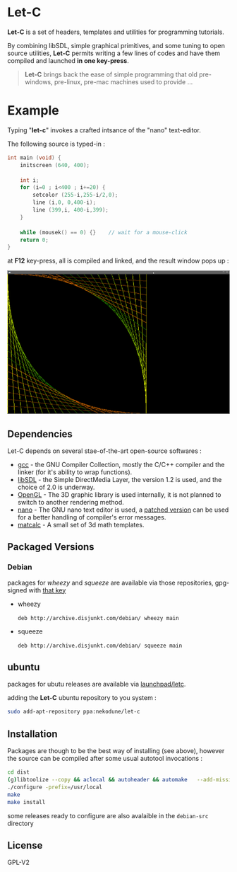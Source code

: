 
# Let-C #

**Let-C** is a set of headers, templates and utilities for programming tutorials.

By combining libSDL, simple graphical primitives, and some tuning to open source
utilities, **Let-C** permits writing a few lines of codes and have them compiled and
launched **in one key-press**.

> **Let-C** brings back the ease of simple programming that
> old pre-windows, pre-linux, pre-mac machines used to provide ...

# Example #

Typing "**let-c**" invokes a crafted intsance of the "nano" text-editor.

The following source is typed-in :

```C++
int main (void) {
    initscreen (640, 400);

    int i;
    for (i=0 ; i<400 ; i+=20) {
        setcolor (255-i,255-i/2,0);
        line (i,0, 0,400-i);
        line (399,i, 400-i,399);
    }

    while (mousek() == 0) {}    // wait for a mouse-click
    return 0;
}
```

at **F12** key-press, all is compiled and linked, and the result window pops up :

![result](https://raw.githubusercontent.com/jd-code/let-c/master/misc/let-c-filtendus.png)


## Dependencies ##

Let-C depends on several stae-of-the-art open-source softwares :

* [gcc](http://gcc.gnu.org/) - the GNU Compiler Collection, mostly the C/C++ compiler and the linker (for it's ability to wrap functions).
* [libSDL](http://www.libsdl.org/) - the Simple DirectMedia Layer, the version 1.2 is used, and the choice of 2.0 is underway.
* [OpenGL](http://www.opengl.org/) - The 3D graphic library is used internally, it is not planned to switch to another rendering method.
* [nano](http://www.nano-editor.org/) - The GNU nano text editor is used, a [patched version](https://github.com/jd-code/nano-let-c) can be used for a better handling of compiler's error messages.
* [matcalc](https://github.com/jd-code/matcalc) - A small set of 3d math templates.


## Packaged Versions ##

### Debian ###
packages for *wheezy* and *squeeze* are available via those repositories, gpg-signed with [that key](http://archive.disjunkt.com/package-maint-key.gpg)

- wheezy

    ```deb http://archive.disjunkt.com/debian/ wheezy main```

- squeeze

    ```deb http://archive.disjunkt.com/debian/ squeeze main```

## ubuntu ##

packages for ubutu releases are available via [launchpad/letc](https://launchpad.net/~nekodune/+archive/let-c).

adding the **Let-C** ubuntu repository to you system :
```sh
sudo add-apt-repository ppa:nekodune/let-c
```


## Installation ##

Packages are though to be the best way of installing (see above), however
the source can be compiled after some usual autotool invocations :

```sh
cd dist
(g)libtoolize --copy && aclocal && autoheader && automake   --add-missing && autoconf
./configure -prefix=/usr/local
make
make install
```

some releases ready to configure are also avalaible in the ```debian-src``` directory


## License ##

GPL-V2

